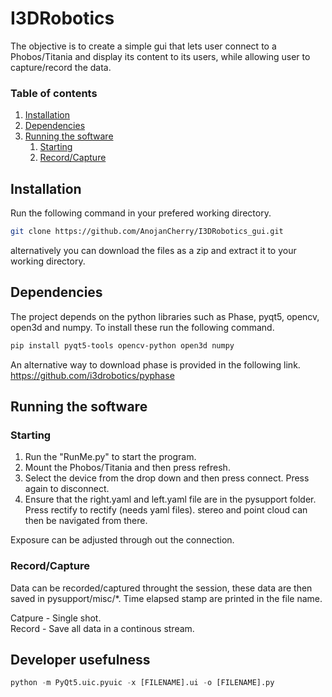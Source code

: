 
# I3DRobotics
The objective is to create a simple gui that lets user connect to a Phobos/Titania and display its content to its users, while allowing user to capture/record the data.

### Table of contents
1. [Installation](#installation)
2. [Dependencies](#dependencies)
3. [Running the software](#running-the-software)
    1. [Starting](#starting)
    2. [Record/Capture](#recordcapture)

## Installation
Run the following command in your prefered working directory.
```bash
git clone https://github.com/AnojanCherry/I3DRobotics_gui.git
```
alternatively you can download the files as a zip and extract it to your working directory.

## Dependencies

The project depends on the python libraries such as Phase, pyqt5, opencv, open3d and numpy. To install these run the following command.
```bash
pip install pyqt5-tools opencv-python open3d numpy
```

An alternative way to download phase is provided in the following link.
  https://github.com/i3drobotics/pyphase
    
## Running the software
### Starting
  1. Run the "RunMe.py" to start the program. 
  2. Mount the Phobos/Titania and then press refresh. 
  3. Select the device from the drop down and then press connect. Press again to disconnect.
  4. Ensure that the right.yaml and left.yaml file are in the pysupport folder. Press rectify to rectify (needs yaml files). stereo and point cloud can then be navigated from there. 

  Exposure can be adjusted through out the connection. 

  ### Record/Capture
  Data can be recorded/captured throught the session, these data are then saved in pysupport/misc/*. Time elapsed stamp are printed in the file name.
  
  Catpure - Single shot.<br/>
  Record - Save all data in a continous stream.
## Developer usefulness
```python
python -m PyQt5.uic.pyuic -x [FILENAME].ui -o [FILENAME].py
```
